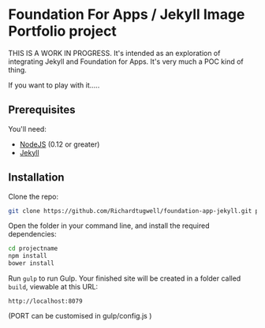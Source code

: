 # Foundation For Apps / Jekyll Image Portfolio project

THIS IS A WORK IN PROGRESS. It's intended as an exploration of integrating Jekyll and Foundation for Apps. It's very much a POC kind of thing.

If you want to play with it.....

## Prerequisites

You'll need:

- [NodeJS](https://nodejs.org/en/) (0.12 or greater)
- [Jekyll](http://jekyllrb.com/)

## Installation

Clone the repo:

```bash
git clone https://github.com/Richardtugwell/foundation-app-jekyll.git projectname
```

Open the folder in your command line, and install the required dependencies:

```bash
cd projectname
npm install
bower install
```

Run `gulp` to run Gulp. Your finished site will be created in a folder called `build`, viewable at this URL:

```
http://localhost:8079
```

(PORT can be customised in gulp/config.js )
